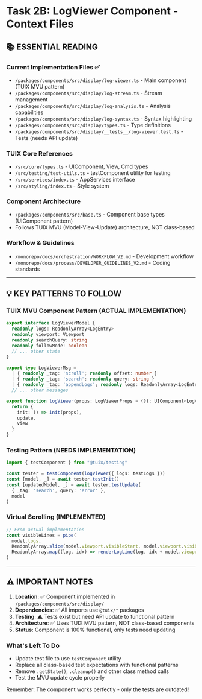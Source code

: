 # Task 2B: LogViewer Component - Context Files

## **📚 ESSENTIAL READING**

### **Current Implementation Files** ✅
- `/packages/components/src/display/log-viewer.ts` - Main component (TUIX MVU pattern)
- `/packages/components/src/display/log-stream.ts` - Stream management
- `/packages/components/src/display/log-analysis.ts` - Analysis capabilities
- `/packages/components/src/display/log-syntax.ts` - Syntax highlighting
- `/packages/components/src/display/types.ts` - Type definitions
- `/packages/components/src/display/__tests__/log-viewer.test.ts` - Tests (needs API update)

### **TUIX Core References**
- `/src/core/types.ts` - UIComponent, View, Cmd types
- `/src/testing/test-utils.ts` - testComponent utility for testing
- `/src/services/index.ts` - AppServices interface
- `/src/styling/index.ts` - Style system

### **Component Architecture**
- `/packages/components/src/base.ts` - Component base types (UIComponent pattern)
- Follows TUIX MVU (Model-View-Update) architecture, NOT class-based

### **Workflow & Guidelines**
- `/monorepo/docs/orchestration/WORKFLOW_V2.md` - Development workflow
- `/monorepo/docs/process/DEVELOPER_GUIDELINES_V2.md` - Coding standards

---

## **💡 KEY PATTERNS TO FOLLOW**

### **TUIX MVU Component Pattern (ACTUAL IMPLEMENTATION)**
```typescript
export interface LogViewerModel {
  readonly logs: ReadonlyArray<LogEntry>
  readonly viewport: Viewport
  readonly searchQuery: string
  readonly followMode: boolean
  // ... other state
}

export type LogViewerMsg =
  | { readonly _tag: 'scroll'; readonly offset: number }
  | { readonly _tag: 'search'; readonly query: string }
  | { readonly _tag: 'appendLogs'; readonly logs: ReadonlyArray<LogEntry> }
  // ... other messages

export function logViewer(props: LogViewerProps = {}): UIComponent<LogViewerModel, LogViewerMsg> {
  return {
    init: () => init(props),
    update,
    view
  }
}
```

### **Testing Pattern (NEEDS IMPLEMENTATION)**
```typescript
import { testComponent } from "@tuix/testing"

const tester = testComponent(logViewer({ logs: testLogs }))
const [model, _] = await tester.testInit()
const [updatedModel, _] = await tester.testUpdate(
  { _tag: 'search', query: 'error' },
  model
)
```

### **Virtual Scrolling (IMPLEMENTED)**
```typescript
// From actual implementation
const visibleLines = pipe(
  model.logs,
  ReadonlyArray.slice(model.viewport.visibleStart, model.viewport.visibleEnd),
  ReadonlyArray.map((log, idx) => renderLogLine(log, idx + model.viewport.visibleStart, model))
)
```

---

## **⚠️ IMPORTANT NOTES**

1. **Location**: ✅ Component implemented in `/packages/components/src/display/`
2. **Dependencies**: ✅ All imports use `@tuix/*` packages
3. **Testing**: ⚠️ Tests exist but need API update to functional pattern
4. **Architecture**: ✅ Uses TUIX MVU pattern, NOT class-based components
5. **Status**: Component is 100% functional, only tests need updating

### **What's Left To Do**
- Update test file to use `testComponent` utility
- Replace all class-based test expectations with functional patterns
- Remove `.getState()`, `.cleanup()` and other class method calls
- Test the MVU update cycle properly

Remember: The component works perfectly - only the tests are outdated!